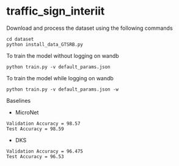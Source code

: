 # traffic_sign_interiit

Download and process the dataset using the following commands
```
cd dataset
python install_data_GTSRB.py
```

To train the model without logging on wandb
```
python train.py -v default_params.json
```

To train the model while logging on wandb
```
python train.py -v default_params.json -w
```

Baselines

- MicroNet
```
Validation Accuracy = 98.57
Test Accuracy = 98.59
```

- DKS
```
Validation Accuracy = 96.475
Test Accuracy = 96.53
```
